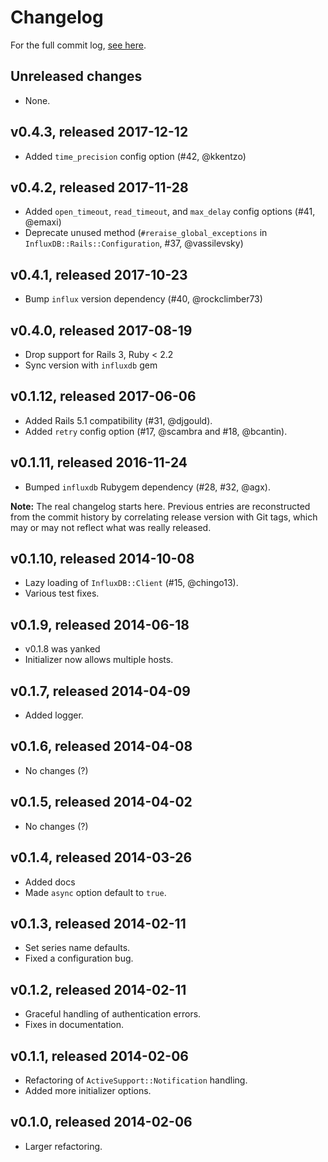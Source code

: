 # Changelog

For the full commit log, [see here](https://github.com/influxdata/influxdb-rails/commits/master).


## Unreleased changes

- None.

## v0.4.3, released 2017-12-12

- Added `time_precision` config option (#42, @kkentzo)

## v0.4.2, released 2017-11-28

- Added `open_timeout`, `read_timeout`, and `max_delay` config options
  (#41, @emaxi)
- Deprecate unused method (`#reraise_global_exceptions` in
  `InfluxDB::Rails::Configuration`, #37, @vassilevsky)

## v0.4.1, released 2017-10-23

- Bump `influx` version dependency (#40, @rockclimber73)

## v0.4.0, released 2017-08-19

- Drop support for Rails 3, Ruby < 2.2
- Sync version with `influxdb` gem

## v0.1.12, released 2017-06-06

- Added Rails 5.1 compatibility (#31, @djgould).
- Added `retry` config option (#17, @scambra and #18, @bcantin).

## v0.1.11, released 2016-11-24

- Bumped `influxdb` Rubygem dependency (#28, #32, @agx).

**Note:** The real changelog starts here. Previous entries are reconstructed
from the commit history by correlating release version with Git tags, which
may or may not reflect what was really released.

## v0.1.10, released 2014-10-08

- Lazy loading of `InfluxDB::Client` (#15, @chingo13).
- Various test fixes.

## v0.1.9, released 2014-06-18

- v0.1.8 was yanked
- Initializer now allows multiple hosts.

## v0.1.7, released 2014-04-09

- Added logger.

## v0.1.6, released 2014-04-08

- No changes (?)

## v0.1.5, released 2014-04-02

- No changes (?)

## v0.1.4, released 2014-03-26

- Added docs
- Made `async` option default to `true`.

## v0.1.3, released 2014-02-11

- Set series name defaults.
- Fixed a configuration bug.

## v0.1.2, released 2014-02-11

- Graceful handling of authentication errors.
- Fixes in documentation.

## v0.1.1, released 2014-02-06

- Refactoring of `ActiveSupport::Notification` handling.
- Added more initializer options.

## v0.1.0, released 2014-02-06

- Larger refactoring.
